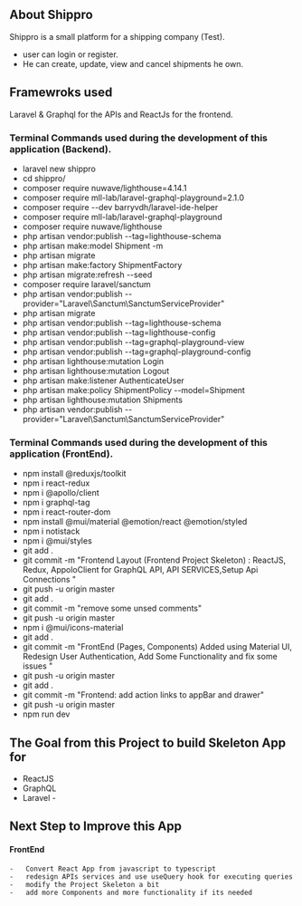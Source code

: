 ## About Shippro

Shippro is a small platform for a shipping company (Test).

-   user can login or register.
-   He can create, update, view and cancel shipments he own.

## Framewroks used

Laravel & Graphql for the APIs
and ReactJs for the frontend.

### Terminal Commands used during the development of this application (Backend).

-   laravel new shippro
-   cd shippro/
-   composer require nuwave/lighthouse=4.14.1
-   composer require mll-lab/laravel-graphql-playground=2.1.0
-   composer require --dev barryvdh/laravel-ide-helper
-   composer require mll-lab/laravel-graphql-playground
-   composer require nuwave/lighthouse
-   php artisan vendor:publish --tag=lighthouse-schema
-   php artisan make:model Shipment -m
-   php artisan migrate
-   php artisan make:factory ShipmentFactory
-   php artisan migrate:refresh --seed
-   composer require laravel/sanctum
-   php artisan vendor:publish --provider="Laravel\Sanctum\SanctumServiceProvider"
-   php artisan migrate
-   php artisan vendor:publish --tag=lighthouse-schema
-   php artisan vendor:publish --tag=lighthouse-config
-   php artisan vendor:publish --tag=graphql-playground-view
-   php artisan vendor:publish --tag=graphql-playground-config
-   php artisan lighthouse:mutation Login
-   php artisan lighthouse:mutation Logout
-   php artisan make:listener AuthenticateUser
-   php artisan make:policy ShipmentPolicy --model=Shipment
-   php artisan lighthouse:mutation Shipments
-   php artisan vendor:publish --provider="Laravel\Sanctum\SanctumServiceProvider"

### Terminal Commands used during the development of this application (FrontEnd).

-   npm install @reduxjs/toolkit
-   npm i react-redux
-   npm i @apollo/client
-   npm i graphql-tag
-   npm i react-router-dom
-   npm install @mui/material @emotion/react @emotion/styled
-   npm i notistack
-   npm i @mui/styles
-   git add .
-   git commit -m "Frontend Layout (Frontend Project Skeleton) : ReactJS, Redux, AppoloClient for GraphQL API, API SERVICES,Setup Api Connections "
-   git push -u origin master
-   git add .
-   git commit -m "remove some unsed comments"
-   git push -u origin master
-   npm i @mui/icons-material
-   git add .
-   git commit -m "FrontEnd (Pages, Components) Added using Material UI, Redesign User Authentication, Add Some Functionality and fix some issues "
-   git push -u origin master
-   git add .
-   git commit -m "Frontend: add action links to appBar and drawer"
-   git push -u origin master
-   npm run dev

## The Goal from this Project to build Skeleton App for

-   ReactJS
-   GraphQL
-   Laravel -

## Next Step to Improve this App

#### FrontEnd

    -   Convert React App from javascript to typescript
    -   redesign APIs services and use useQuery hook for executing queries
    -   modify the Project Skeleton a bit
    -   add more Components and more functionality if its needed
